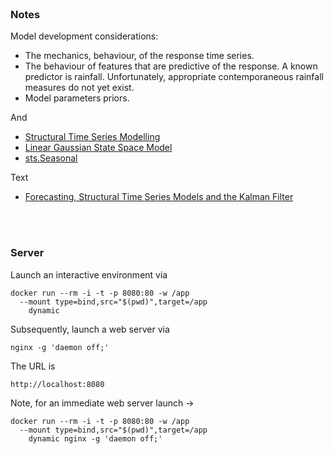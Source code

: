 
<br>

### Notes

Model development considerations:

* The mechanics, behaviour, of the response time series.
* The behaviour of features that are predictive of the response.  A known predictor is rainfall.  Unfortunately, appropriate contemporaneous rainfall measures do not yet exist.
* Model parameters priors.

And

* [Structural Time Series Modelling](https://blog.tensorflow.org/2019/03/structural-time-series-modeling-in.html)
* [Linear Gaussian State Space Model](https://github.com/tensorflow/probability/blob/v0.23.0/tensorflow_probability/python/distributions/linear_gaussian_ssm.py)
* [sts.Seasonal](https://github.com/tensorflow/probability/blob/v0.23.0/tensorflow_probability/python/sts/components/seasonal.py)

Text

* [Forecasting, Structural Time Series Models and the Kalman Filter](https://www.cambridge.org/core/books/forecasting-structural-time-series-models-and-the-kalman-filter/CE5E112570A56960601760E786A5E631)


<br>
<br>


### Server

Launch an interactive environment via

```shell
docker run --rm -i -t -p 8080:80 -w /app 
  --mount type=bind,src="$(pwd)",target=/app 
    dynamic
```

Subsequently, launch a web server via

```shell
nginx -g 'daemon off;'
```

The URL is

```text
http://localhost:8080
```

Note, for an immediate web server launch $\rightarrow$

```shell
docker run --rm -i -t -p 8080:80 -w /app 
  --mount type=bind,src="$(pwd)",target=/app 
    dynamic nginx -g 'daemon off;'
```




<br>
<br>

<br>
<br>

<br>
<br>

<br>
<br>